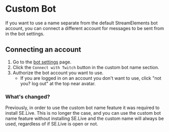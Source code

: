 # Custom Bot

If you want to use a name separate from the default StreamElements bot account, you can connect a different account for messages to be sent from in the bot settings. 

## Connecting an account

1. Go to the [bot settings](https://streamelements.com/dashboard/bot/settings) page.
2. Click the `Connect with Twitch` button in the custom bot name section.
3. Authorize the bot account you want to use.
    - If you are logged in on an account you don't want to use, click "not you? log out" at the top near avatar.

### What's changed?

Previously, in order to use the custom bot name feature it was required to install SE.Live. This is no longer the case, and you can use the custom bot name feature without installing SE.Live and the custom name will always be used, regardless of if SE.Live is open or not.
